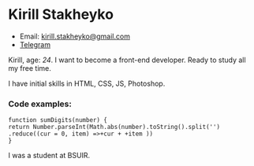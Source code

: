 # Kirill Stakheyko

 - Email: kirill.stakheyko@gmail.com
 -  [Telegram](https://t.me/AskeR1k)

Kirill, age: *24*. I want to become a front-end developer. Ready to study all my free time. 

I have  initial skills in HTML, CSS, JS, Photoshop.

### Code examples: 
```
function sumDigits(number) {
return Number.parseInt(Math.abs(number).toString().split('')
.reduce((cur = 0, item) =>+cur + +item ))
}
```

I was a student at BSUIR.
